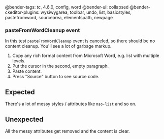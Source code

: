 @bender-tags: tc, 4.6.0, config, word
@bender-ui: collapsed
@bender-ckeditor-plugins: wysiwygarea, toolbar, undo, list, basicstyles, pastefromword, sourcearea, elementspath, newpage

### pasteFromWordCleanup event

In this test `pasteFromWordCleanup` event is canceled, so there should be no content cleanup. You'll see a lot of garbage markup.

1. Copy any rich format content from Microsoft Word, e.g. list with multiple levels.
1. Put the cursor in the second, empty paragraph.
1. Paste content.
1. Press "Source" button to see source code.

## Expected

There's a lot of messy styles / attributes like `mso-list` and so on.

## Unexpected

All the messy attributes get removed and the content is clear.